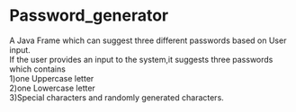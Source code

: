 # Password_generator
A Java Frame which can suggest three different passwords based on User input.<br />
If the user provides an input to the system,it suggests three passwords which contains <br />1)one Uppercase letter<br />2)one Lowercase letter<br />3)Special characters and randomly generated characters.
